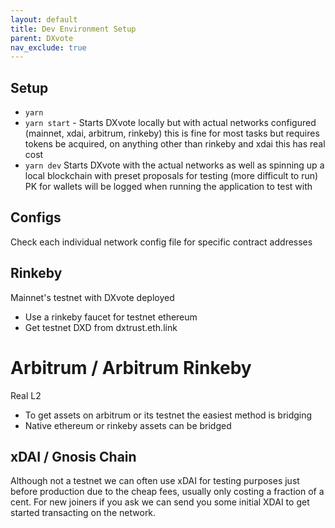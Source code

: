 ```yaml
---
layout: default
title: Dev Environment Setup
parent: DXvote
nav_exclude: true
---
```


## Setup
- `yarn`
- `yarn start` - Starts DXvote locally but with actual networks configured (mainnet, xdai, arbitrum, rinkeby) this is fine for most tasks but requires tokens be acquired, on anything other than rinkeby and xdai this has real cost
- `yarn dev` Starts DXvote with the actual networks as well as spinning up a local blockchain with preset proposals for testing (more difficult to run) PK for wallets will be logged when running the application to test with

## Configs
Check each individual network config file for specific contract addresses

## Rinkeby
Mainnet's testnet with DXvote deployed
- Use a rinkeby faucet for testnet ethereum
- Get testnet DXD from dxtrust.eth.link

# Arbitrum / Arbitrum Rinkeby
Real L2
- To get assets on arbitrum or its testnet the easiest method is bridging
- Native ethereum or rinkeby assets can be bridged

## xDAI / Gnosis Chain
Although not a testnet we can often use xDAI for testing purposes just before production due to the cheap fees, usually only costing a fraction of a cent. For new joiners if you ask we can send you some initial XDAI to get started transacting on the network. 